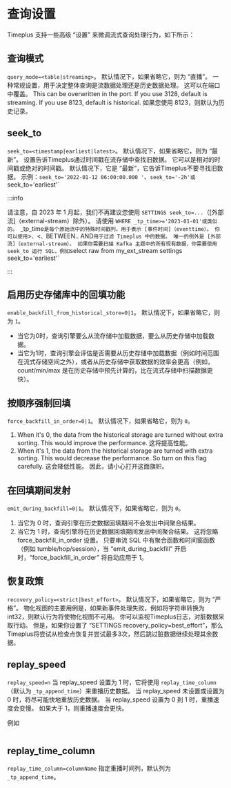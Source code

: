 # 查询设置

Timeplus 支持一些高级 “设置” 来微调流式查询处理行为，如下所示：

## 查询模式

`query_mode=<table|streaming>`。 默认情况下，如果省略它，则为 “直播”。 一种常规设置，用于决定整体查询是流数据处理还是历史数据处理。 这可以在端口中覆盖。 This can be overwritten in the port. If you use 3128, default is streaming. If you use 8123, default is historical. 如果您使用 8123，则默认为历史记录。

## seek_to

`seek_to=<timestamp|earliest|latest>`。 默认情况下，如果省略它，则为 “最新”。 设置告诉Timeplus通过时间戳在流存储中查找旧数据。 它可以是相对的时间戳或绝对的时间戳。 默认情况下，它是 “最新”，它告诉Timeplus不要寻找旧数据。 示例：`seek_to='2022-01-12 06:00:00.000 '`、`seek_to='-2h'或 `seek_to='earliest'\`

:::info

请注意，自 2023 年 1 月起，我们不再建议您使用 `SETTINGS seek_to=...`（[外部流]（external-stream）除外）。 请使用 `WHERE _tp_time>='2023-01-01'或类似的。 `_tp_time`是每个原始流中的特殊时间戳列，用于表示 [事件时间]（eventtime）。 你可以使用`>`、`\<`、`BETWEEN.. AND`用于过滤 Timeplus 中的数据。 唯一的例外是 [外部流]（external-stream）。 如果你需要扫描 Kafka 主题中的所有现有数据，你需要使用 seek_to 运行 SQL，例如`select raw from my_ext_stream settings seek_to='earliest'\`

:::

## 启用历史存储库中的回填功能

`enable_backfill_from_historical_store=0|1`。 默认情况下，如果省略它，则为 `1`。

- 当它为0时，查询引擎要么从流存储中加载数据，要么从历史存储中加载数据。
- 当它为1时，查询引擎会评估是否需要从历史存储中加载数据（例如时间范围在流式存储空间之外），或者从历史存储中获取数据的效率会更高（例如，count/min/max 是在历史存储中预先计算的，比在流式存储中扫描数据更快）。

## 按顺序强制回填

`force_backfill_in_order=0|1`。 默认情况下，如果省略它，则为 `0`。

1. When it's 0, the data from the historical storage are turned without extra sorting. This would improve the performance. 这将提高性能。
2. When it's 1, the data from the historical storage are turned with extra sorting. This would decrease the performance. So turn on this flag carefully. 这会降低性能。 因此，请小心打开这面旗帜。

## 在回填期间发射

`emit_during_backfill=0|1`。 默认情况下，如果省略它，则为 `0`。

1. 当它为 0 时，查询引擎在历史数据回填期间不会发出中间聚合结果。
2. 当它为 1 时，查询引擎将在历史数据回填期间发出中间聚合结果。 这将忽略 force_backfill_in_order 设置。 只要串流 SQL 中有聚合函数和时间窗函数（例如 tumble/hop/session），当 “emit_during_backfill” 开启时，“force_backfill_in_order” 将自动应用于 1。

## 恢复政策

`recovery_policy=<strict|best_effort>`。 默认情况下，如果省略它，则为 “严格”。 物化视图的主要用例是，如果新事件处理失败，例如将字符串转换为 int32，则默认行为将使物化视图不可用。 你可以监视Timeplus日志，对脏数据采取行动。 但是，如果你设置了 “SETTINGS recovery_policy=best_effort”，那么Timeplus将尝试从检查点恢复并尝试最多3次，然后跳过脏数据继续处理其余数据。

## replay_speed

`replay_speed=n` 当 replay_speed 设置为 1 时，它将使用 `replay_time_column`（默认为 `_tp_append_time`）来重播历史数据。 当 replay_speed 未设置或设置为 0 时，将尽可能快地重放历史数据。 当 replay_speed 设置为 0 到 1 时，重播速度会变慢。 如果大于 1，则重播速度会更快。

例如

```sql
```

## replay_time_column

`replay_time_column=columnName` 指定重播时间列，默认列为 `_tp_append_time`。
